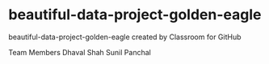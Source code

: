 # beautiful-data-project-golden-eagle
beautiful-data-project-golden-eagle created by Classroom for GitHub

Team Members 
Dhaval Shah
Sunil Panchal
